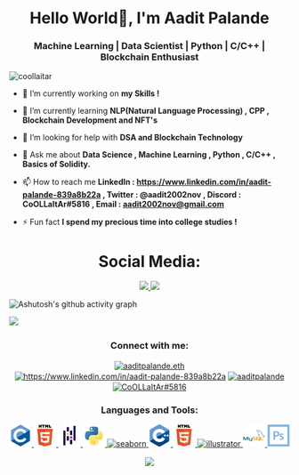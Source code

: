 
<h1 align="center">Hello World👋, I'm Aadit Palande</h1>
<h3 align="center">Machine Learning | Data Scientist | Python | C/C++ | Blockchain Enthusiast</h3>

<p align="left"> <img src="https://komarev.com/ghpvc/?username=coollaitar&label=Profile%20views&color=0e75b6&style=for-the-badge" alt="coollaitar" /> </p>



- 🔭 I’m currently working on **my Skills !**

- 🌱 I’m currently learning **NLP(Natural Language Processing) , CPP , Blockchain Development and NFT's**

- 🤝 I’m looking for help with **DSA and Blockchain Technology**

- 💬 Ask me about **Data Science , Machine Learning , Python , C/C++ , Basics of Solidity.**

- 📫 How to reach me **LinkedIn : https://www.linkedin.com/in/aadit-palande-839a8b22a , Twitter : @aadit2002nov , Discord : CoOLLaItAr#5816 , Email : aadit2002nov@gmail.com**

- ⚡ Fun fact **I spend my precious time into college studies !**

<h1 align="center"> Social Media: </h1>
  <p align="center">
   <a href="https://www.linkedin.com/in/aadit-palande-839a8b22a">
      <img src="https://img.shields.io/badge/linkedin-7cebf5?&style=for-the-badge&logo=linkedin&logoColor=black">
    </a>
    <a href="mailto:aadit2002nov@gmail.com">
      <img src="https://img.shields.io/badge/SEND%20MAIL-6D4C6F?&style=for-the-badge&logo=MAIL.RU&logoColor=black">
    </a>
  </p>

![Ashutosh's github activity graph](https://activity-graph.herokuapp.com/graph?username=Coollaitar&theme=react-dark)

<img src="https://github-readme-stats.vercel.app/api?username=Coollaitar&&show_icons=true&title_color=#1AC4BF&icon_color=775BD5&text_color=#1AC4BF&bg_color=FFFFFF">

<h3 align="center">Connect with me:</h3>
<p align="center">
<a href="https://twitter.com/aaditpalande.eth" target="blank"><img align="center" src="https://raw.githubusercontent.com/rahuldkjain/github-profile-readme-generator/master/src/images/icons/Social/twitter.svg" alt="aaditpalande.eth" height="30" width="40" /></a>
<a href="https://linkedin.com/in/https://www.linkedin.com/in/aadit-palande-839a8b22a" target="blank"><img align="center" src="https://raw.githubusercontent.com/rahuldkjain/github-profile-readme-generator/master/src/images/icons/Social/linked-in-alt.svg" alt="https://www.linkedin.com/in/aadit-palande-839a8b22a" height="30" width="40" /></a>
<a href="https://kaggle.com/aaditpalande" target="blank"><img align="center" src="https://raw.githubusercontent.com/rahuldkjain/github-profile-readme-generator/master/src/images/icons/Social/kaggle.svg" alt="aaditpalande" height="30" width="40" /></a>
<a href="https://discord.gg/CoOLLaItAr#5816" target="blank"><img align="center" src="https://raw.githubusercontent.com/rahuldkjain/github-profile-readme-generator/master/src/images/icons/Social/discord.svg" alt="CoOLLaItAr#5816" height="30" width="40" /></a>
</p>

<h3 align="center">Languages and Tools:</h3>
<p align="center"> <a href="https://www.cprogramming.com/" target="_blank" rel="noreferrer"> <img src="https://raw.githubusercontent.com/devicons/devicon/master/icons/c/c-original.svg" alt="c" width="40" height="40"/> </a> <a href="https://www.w3.org/html/" target="_blank" rel="noreferrer"> <img src="https://raw.githubusercontent.com/devicons/devicon/master/icons/html5/html5-original-wordmark.svg" alt="html5" width="40" height="40"/> </a> <a href="https://pandas.pydata.org/" target="_blank" rel="noreferrer"> <img src="https://raw.githubusercontent.com/devicons/devicon/2ae2a900d2f041da66e950e4d48052658d850630/icons/pandas/pandas-original.svg" alt="pandas" width="40" height="40"/> </a> <a href="https://www.python.org" target="_blank" rel="noreferrer"> <img src="https://raw.githubusercontent.com/devicons/devicon/master/icons/python/python-original.svg" alt="python" width="40" height="40"/> </a> <a href="https://seaborn.pydata.org/" target="_blank" rel="noreferrer"> <img src="https://seaborn.pydata.org/_images/logo-mark-lightbg.svg" alt="seaborn" width="40" height="40"/> </a> <a href="https://www.w3schools.com/cpp/" target="_blank" rel="noreferrer"> <img src="https://raw.githubusercontent.com/devicons/devicon/master/icons/cplusplus/cplusplus-original.svg" alt="cplusplus" width="40" height="40"/> </a> <a href="https://www.w3.org/html/" target="_blank" rel="noreferrer"> <img src="https://raw.githubusercontent.com/devicons/devicon/master/icons/html5/html5-original-wordmark.svg" alt="html5" width="40" height="40"/> </a> <a href="https://www.adobe.com/in/products/illustrator.html" target="_blank" rel="noreferrer"> <img src="https://www.vectorlogo.zone/logos/adobe_illustrator/adobe_illustrator-icon.svg" alt="illustrator" width="40" height="40"/> </a> <a href="https://www.mysql.com/" target="_blank" rel="noreferrer"> <img src="https://raw.githubusercontent.com/devicons/devicon/master/icons/mysql/mysql-original-wordmark.svg" alt="mysql" width="40" height="40"/> </a> </a> <a href="https://www.photoshop.com/en" target="_blank" rel="noreferrer"> <img src="https://raw.githubusercontent.com/devicons/devicon/master/icons/photoshop/photoshop-line.svg" alt="photoshop" width="40" height="40"/> </a> 


<p align="center">
<img align="center" height="180em" src="https://github-readme-streak-stats.herokuapp.com/?user=Coollaitar&theme=merko"/>
</p>
